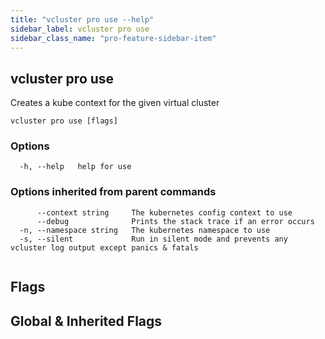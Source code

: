 ```yaml
---
title: "vcluster pro use --help"
sidebar_label: vcluster pro use
sidebar_class_name: "pro-feature-sidebar-item"
---
```


## vcluster pro use

Creates a kube context for the given virtual cluster

```
vcluster pro use [flags]
```

### Options

```
  -h, --help   help for use
```

### Options inherited from parent commands

```
      --context string     The kubernetes config context to use
      --debug              Prints the stack trace if an error occurs
  -n, --namespace string   The kubernetes namespace to use
  -s, --silent             Run in silent mode and prevents any vcluster log output except panics & fatals
```

```

```


## Flags
## Global & Inherited Flags